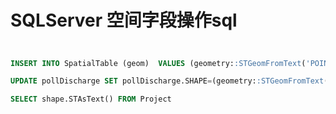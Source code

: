 <!-- Spatial_SQLServer -->
# SQLServer 空间字段操作sql

##
```sql

INSERT INTO SpatialTable (geom)  VALUES (geometry::STGeomFromText('POINT (20 180)', 4326));  

UPDATE pollDischarge SET pollDischarge.SHAPE=(geometry::STGeomFromText(pollDischarge.[Position],4326))

SELECT shape.STAsText() FROM Project
```